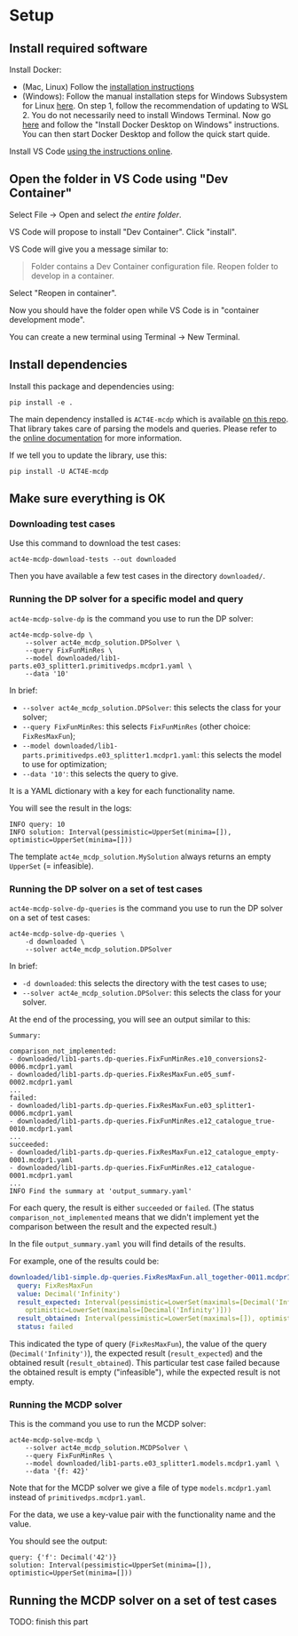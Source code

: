 # Setup

## Install required software

Install Docker:

* (Mac, Linux) Follow the [installation instructions](https://docs.docker.com/get-docker/)
* (Windows): Follow the manual installation steps for Windows Subsystem for Linux [here](https://docs.microsoft.com/en-us/windows/wsl/install). On
  step 1, follow the recommendation of updating to WSL 2. You do not necessarily need to install Windows Terminal. Now
  go [here](https://docs.docker.com/desktop/windows/install/) and follow the "Install Docker Desktop on Windows" instructions. You can then start
  Docker Desktop and follow the quick start quide.

Install VS Code [using the instructions online](https://code.visualstudio.com/download).

## Open the folder in VS Code using "Dev Container"

Select File -> Open and select *the entire folder*.

VS Code will propose to install "Dev Container". Click "install".

VS Code will give you a message similar to:

> Folder contains a Dev Container configuration file. Reopen folder to develop in a container.

Select "Reopen in container".

Now you should have the folder open while VS Code is in "container development mode".

You can create a new terminal using Terminal -> New Terminal.

## Install dependencies

Install this package and dependencies using:

    pip install -e .

The main dependency installed is `ACT4E-mcdp` which is available [on this repo](https://github.com/ACT4E/ACT4E-mcdp).
That library takes care of parsing the models and queries.
Please refer to the [online documentation](https://act4e-mcdp.readthedocs.io/en/latest/) for more information.

If we tell you to update the library, use this:

    pip install -U ACT4E-mcdp

## Make sure everything is OK

### Downloading test cases

Use this command to download the test cases:

    act4e-mcdp-download-tests --out downloaded

Then you have available a few test cases in the directory `downloaded/`.

### Running the DP solver for a specific model and query

`act4e-mcdp-solve-dp` is the command you use to run the DP solver:

    act4e-mcdp-solve-dp \
        --solver act4e_mcdp_solution.DPSolver \
        --query FixFunMinRes \
        --model downloaded/lib1-parts.e03_splitter1.primitivedps.mcdpr1.yaml \
        --data '10'

In brief:

* `--solver act4e_mcdp_solution.DPSolver`: this selects the class for your solver;
* `--query FixFunMinRes`: this selects `FixFunMinRes` (other choice: `FixResMaxFun`);
* `--model downloaded/lib1-parts.primitivedps.e03_splitter1.mcdpr1.yaml`: this selects the model to use for optimization;
* `--data '10'`: this selects the query to give.

It is a YAML dictionary with a key for each functionality name.

You will see the result in the logs:

```
INFO query: 10
INFO solution: Interval(pessimistic=UpperSet(minima=[]), optimistic=UpperSet(minima=[]))
```

The template `act4e_mcdp_solution.MySolution` always returns an empty `UpperSet` (= infeasible).

### Running the DP solver on a set of test cases

`act4e-mcdp-solve-dp-queries` is the command you use to run the DP solver on a set of test cases:

    act4e-mcdp-solve-dp-queries \
        -d downloaded \
        --solver act4e_mcdp_solution.DPSolver

In brief:

* `-d downloaded`: this selects the directory with the test cases to use;
* `--solver act4e_mcdp_solution.DPSolver`: this selects the class for your solver.

At the end of the processing, you will see an output similar to this:

```
Summary:

comparison_not_implemented:
- downloaded/lib1-parts.dp-queries.FixFunMinRes.e10_conversions2-0006.mcdpr1.yaml
- downloaded/lib1-parts.dp-queries.FixResMaxFun.e05_sumf-0002.mcdpr1.yaml
...
failed:
- downloaded/lib1-parts.dp-queries.FixResMaxFun.e03_splitter1-0006.mcdpr1.yaml
- downloaded/lib1-parts.dp-queries.FixFunMinRes.e12_catalogue_true-0010.mcdpr1.yaml
... 
succeeded:
- downloaded/lib1-parts.dp-queries.FixResMaxFun.e12_catalogue_empty-0001.mcdpr1.yaml
- downloaded/lib1-parts.dp-queries.FixFunMinRes.e12_catalogue-0001.mcdpr1.yaml
...
INFO Find the summary at 'output_summary.yaml'
```

For each query, the result is either `succeeded` or `failed`. (The status `comparison_not_implemented` means that we didn't implement yet
the comparison between the result and the expected result.)

In the file `output_summary.yaml` you will find details of the results.

For example, one of the results could be:

```yaml
downloaded/lib1-simple.dp-queries.FixResMaxFun.all_together-0011.mcdpr1.yaml:
  query: FixResMaxFun
  value: Decimal('Infinity')
  result_expected: Interval(pessimistic=LowerSet(maximals=[Decimal('Infinity')]),
    optimistic=LowerSet(maximals=[Decimal('Infinity')]))
  result_obtained: Interval(pessimistic=LowerSet(maximals=[]), optimistic=LowerSet(maximals=[]))
  status: failed

```

This indicated the type of query (`FixResMaxFun`), the value of the query (`Decimal('Infinity')`), the expected result (`result_expected`) and the
obtained result (`result_obtained`).
This particular test case failed because the obtained result is empty ("infeasible"), while the expected result is not empty.

### Running the MCDP solver

This is the command you use to run the MCDP solver:

    act4e-mcdp-solve-mcdp \
        --solver act4e_mcdp_solution.MCDPSolver \
        --query FixFunMinRes \
        --model downloaded/lib1-parts.e03_splitter1.models.mcdpr1.yaml \
        --data '{f: 42}'

Note that for the MCDP solver we give a file of type `models.mcdpr1.yaml` instead of `primitivedps.mcdpr1.yaml`.

For the data, we use a key-value pair with the functionality name and the value.

You should see the output:

    query: {'f': Decimal('42')}
    solution: Interval(pessimistic=UpperSet(minima=[]), optimistic=UpperSet(minima=[]))

## Running the MCDP solver on a set of test cases

TODO: finish this part
